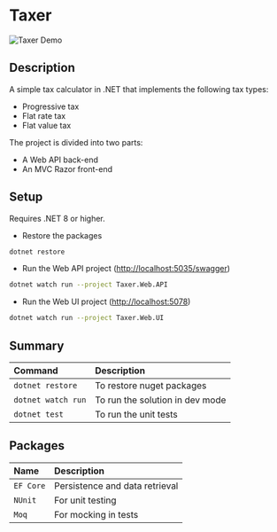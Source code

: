 # Taxer

![Taxer Demo](https://github.com/karagulamos/taxer/assets/16248072/b83abd9e-6bbd-494e-bbcb-c0537927d9ed)

## Description

A simple tax calculator in .NET that implements the following tax types:

* Progressive tax
* Flat rate tax
* Flat value tax

The project is divided into two parts:

* A Web API back-end
* An MVC Razor front-end

## Setup

Requires .NET 8 or higher.

* Restore the packages

```bash
dotnet restore
```

* Run the Web API project (<http://localhost:5035/swagger>)

```bash
dotnet watch run --project Taxer.Web.API 
```

* Run the Web UI project (<http://localhost:5078>)

```bash
dotnet watch run --project Taxer.Web.UI 
```

## Summary

| Command                       | Description                     |
| :---------------------------- | :------------------------------ |
| `dotnet restore`              | To restore nuget packages       |
| `dotnet watch run`            | To run the solution in dev mode |
| `dotnet test`                 | To run the unit tests           |

## Packages

| Name                  | Description                       |
| :-------------------- | :-------------------------------- |
| `EF Core`             | Persistence and data retrieval    |
| `NUnit`               | For unit testing                  |
| `Moq`                 | For mocking in tests              |
